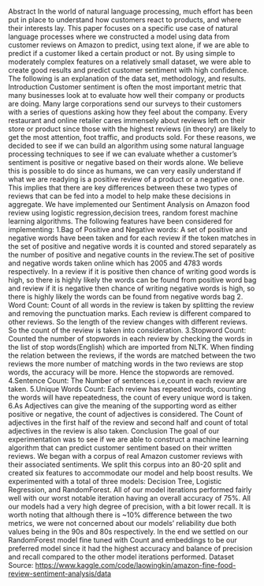 Abstract
	In the world of natural language processing, much effort has been put in place to understand how customers react to products, and where their interests lay. This paper focuses on a specific use case of natural language processes where we constructed a model using data from customer reviews on Amazon to predict, using text alone, if we are able to predict if a customer liked a certain product or not. By using simple to moderately complex features on a relatively small dataset, we were able to create good results and predict customer sentiment with high confidence. The following is an explanation of the data set, methodology, and results.
Introduction
  Customer sentiment is often the most important metric that many businesses look at to evaluate how well their company or products are doing. Many large corporations send our surveys to their customers with a series of questions asking how they feel about the company. Every restaurant and online retailer cares immensely about reviews left on their store or product since those with the highest reviews (in theory) are likely to get the most attention, foot traffic, and products sold. For these reasons, we decided to see if we can build an algorithm using some natural language processing techniques to see if we can evaluate whether a customer’s sentiment is positive or negative based on their words alone. We believe this is possible to do since as humans, we can very easily understand if what we are readying is a positive review of a product or a negative one. This implies that there are key differences between these two types of reviews that can be fed into a model to help make these decisions in aggregate.
  We have implemented our Sentiment Analysis on Amazon food review using logistic regression,decision trees, random forest machine learning algorithms. 
The following features have been considered for implementing:
1.Bag of Positive and Negative words: A set of positive and negative words have been taken and for each review if the token matches in the set of positive and negative words it is counted and stored separately as the number of positive and negative counts in the review.The set of positive and negative words taken online which has 2005 and 4783 words respectively. In a review if it is positive then chance of writing good words is high, so there is highly likely the words can be found from positive word bag and  review if it is negative then chance of writing negative words is high, so there is highly likely the words can be found from negative words bag 
2. Word Count:  Count of all words in the review is taken by splitting the review and removing the punctuation marks. Each review is different compared to other reviews. So the length of the review changes with different reviews. So the count of the review is taken into consideration.
3.Stopword Count: Counted the number of stopwords in each review by checking the words in the list of stop words(English) which are imported from NLTK.  When finding the relation between the reviews, if the words are matched between the two reviews the more number of matching words in the two reviews are stop words, the accuracy will be more. Hence the stopwords are removed.
4.Sentence Count: The Number of sentences i.e,count in each review are taken.
5.Unique Words Count: Each review has repeated words, counting the words will have repeatedness, the count of every unique word is taken.
6.As Adjectives can give the meaning of the supporting word as either positive or negative, the count of adjectives is considered. The Count of adjectives in the first half of the review and second half and count of total adjectives in the review is also taken. 
Conclusion
	The goal of our experimentation was to see if we are able to construct a machine learning algorithm that can predict customer sentiment based on their written reviews. We began with a corpus of real Amazon customer reviews with their associated sentiments. We split this corpus into an 80-20 split and created six features to accommodate our model and help boost results. We experimented with a total of three models: Decision Tree, Logistic Regression, and RandomForest. All of our model iterations performed fairly well with our worst notable iteration having an overall accuracy of 75%. All our models had a very high degree of precision, with a bit lower recall. It is worth noting that although there is ~10% difference between the two metrics, we were not concerned about our models’ reliability due both values being in the 90s and 80s respectively. In the end we settled on our RandomForest model fine tuned with Count and embeddings to be our preferred model since it had the highest accuracy and balance of precision and recall compared to the other model iterations performed.
Dataset Source:
https://www.kaggle.com/code/laowingkin/amazon-fine-food-review-sentiment-analysis/data
